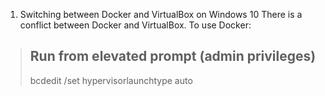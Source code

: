 1. Switching between Docker and VirtualBox on Windows 10
  There is a conflict between Docker and VirtualBox.
  To use Docker:
>## Run from elevated prompt (admin privileges)
>bcdedit /set hypervisorlaunchtype auto

